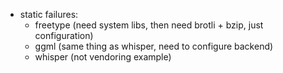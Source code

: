 - static failures:
  - freetype (need system libs, then need brotli + bzip, just configuration)
  - ggml (same thing as whisper, need to configure backend)
  - whisper (not vendoring example)
